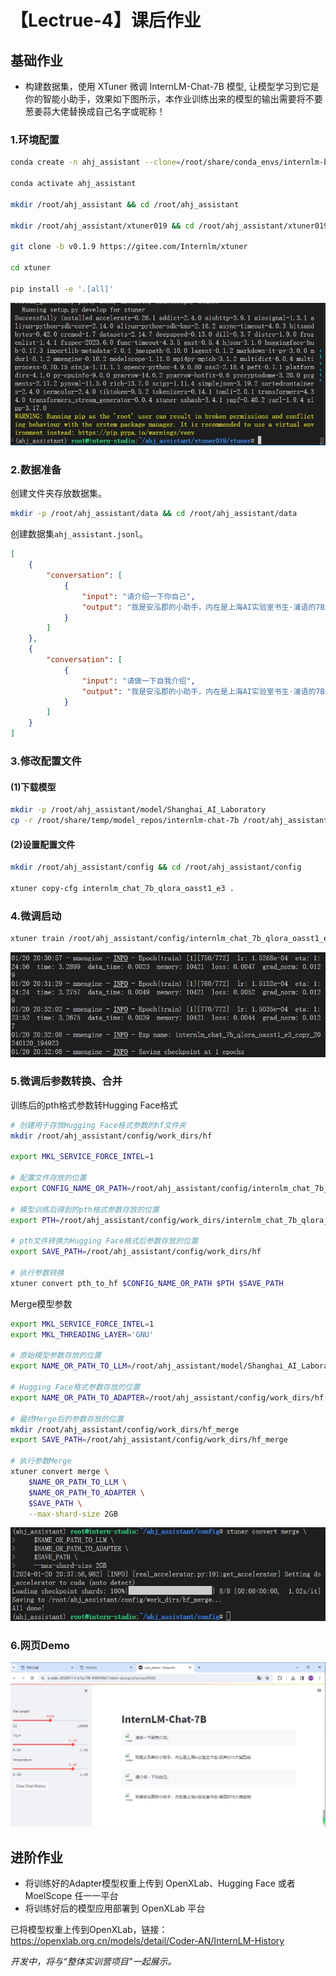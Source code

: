 # 【Lectrue-4】课后作业

## 基础作业
* 构建数据集，使用 XTuner 微调 InternLM-Chat-7B 模型, 让模型学习到它是你的智能小助手，效果如下图所示，本作业训练出来的模型的输出需要将不要葱姜蒜大佬替换成自己名字或昵称！

### 1.环境配置

```sh
conda create -n ahj_assistant --clone=/root/share/conda_envs/internlm-base

conda activate ahj_assistant

mkdir /root/ahj_assistant && cd /root/ahj_assistant 

mkdir /root/ahj_assistant/xtuner019 && cd /root/ahj_assistant/xtuner019

git clone -b v0.1.9 https://gitee.com/Internlm/xtuner

cd xtuner 

pip install -e '.[all]'
```

![](../attach/homework_4_1.JPG)

### 2.数据准备

创建文件夹存放数据集。

```sh
mkdir -p /root/ahj_assistant/data && cd /root/ahj_assistant/data
```

创建数据集`ahj_assistant.jsonl`。

```json
[
    {
        "conversation": [
            {
                "input": "请介绍一下你自己",
                "output": "我是安泓郡的小助手，内在是上海AI实验室书生·浦语的7B大模型哦"
            }
        ]
    },
    {
        "conversation": [
            {
                "input": "请做一下自我介绍",
                "output": "我是安泓郡的小助手，内在是上海AI实验室书生·浦语的7B大模型哦"
            }
        ]
    }
]
```

### 3.修改配置文件

#### (1)下载模型

```sh
mkdir -p /root/ahj_assistant/model/Shanghai_AI_Laboratory
cp -r /root/share/temp/model_repos/internlm-chat-7b /root/ahj_assistant/model/Shanghai_AI_Laboratory
```

#### (2)设置配置文件

```sh
mkdir /root/ahj_assistant/config && cd /root/ahj_assistant/config

xtuner copy-cfg internlm_chat_7b_qlora_oasst1_e3 .
```

### 4.微调启动

```sh
xtuner train /root/ahj_assistant/config/internlm_chat_7b_qlora_oasst1_e3_copy.py 
```

![](../attach/homework_4_3.JPG)

### 5.微调后参数转换、合并

训练后的pth格式参数转Hugging Face格式

```sh
# 创建用于存放Hugging Face格式参数的hf文件夹
mkdir /root/ahj_assistant/config/work_dirs/hf

export MKL_SERVICE_FORCE_INTEL=1

# 配置文件存放的位置
export CONFIG_NAME_OR_PATH=/root/ahj_assistant/config/internlm_chat_7b_qlora_oasst1_e3_copy.py

# 模型训练后得到的pth格式参数存放的位置
export PTH=/root/ahj_assistant/config/work_dirs/internlm_chat_7b_qlora_oasst1_e3_copy/epoch_1.pth

# pth文件转换为Hugging Face格式后参数存放的位置
export SAVE_PATH=/root/ahj_assistant/config/work_dirs/hf

# 执行参数转换
xtuner convert pth_to_hf $CONFIG_NAME_OR_PATH $PTH $SAVE_PATH
```

Merge模型参数

```sh
export MKL_SERVICE_FORCE_INTEL=1
export MKL_THREADING_LAYER='GNU'

# 原始模型参数存放的位置
export NAME_OR_PATH_TO_LLM=/root/ahj_assistant/model/Shanghai_AI_Laboratory/internlm-chat-7b

# Hugging Face格式参数存放的位置
export NAME_OR_PATH_TO_ADAPTER=/root/ahj_assistant/config/work_dirs/hf

# 最终Merge后的参数存放的位置
mkdir /root/ahj_assistant/config/work_dirs/hf_merge
export SAVE_PATH=/root/ahj_assistant/config/work_dirs/hf_merge

# 执行参数Merge
xtuner convert merge \
    $NAME_OR_PATH_TO_LLM \
    $NAME_OR_PATH_TO_ADAPTER \
    $SAVE_PATH \
    --max-shard-size 2GB
```

![](../attach/homework_4_4.JPG)

### 6.网页Demo

![](../attach/homework_4_5.JPG)

## 进阶作业
* 将训练好的Adapter模型权重上传到 OpenXLab、Hugging Face 或者 MoelScope 任一一平台
* 将训练好后的模型应用部署到 OpenXLab 平台

已将模型权重上传到OpenXLab，链接：
https://openxlab.org.cn/models/detail/Coder-AN/InternLM-History

*开发中，将与“整体实训营项目”一起展示。*
